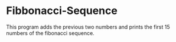 # Fibbonacci-Sequence
This program adds the previous two numbers and prints the first 15 numbers of the fibonacci sequence. 
